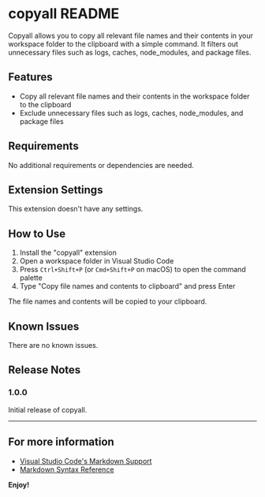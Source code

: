 # copyall README

Copyall allows you to copy all relevant file names and their contents in your workspace folder to the clipboard with a simple command. It filters out unnecessary files such as logs, caches, node_modules, and package files.

## Features

- Copy all relevant file names and their contents in the workspace folder to the clipboard
- Exclude unnecessary files such as logs, caches, node_modules, and package files

## Requirements

No additional requirements or dependencies are needed.

## Extension Settings

This extension doesn't have any settings.

## How to Use

1. Install the "copyall" extension
2. Open a workspace folder in Visual Studio Code
3. Press `Ctrl+Shift+P` (or `Cmd+Shift+P` on macOS) to open the command palette
4. Type "Copy file names and contents to clipboard" and press Enter

The file names and contents will be copied to your clipboard.

## Known Issues

There are no known issues.

## Release Notes

### 1.0.0

Initial release of copyall.

---

## For more information

- [Visual Studio Code's Markdown Support](http://code.visualstudio.com/docs/languages/markdown)
- [Markdown Syntax Reference](https://help.github.com/articles/markdown-basics/)

**Enjoy!**